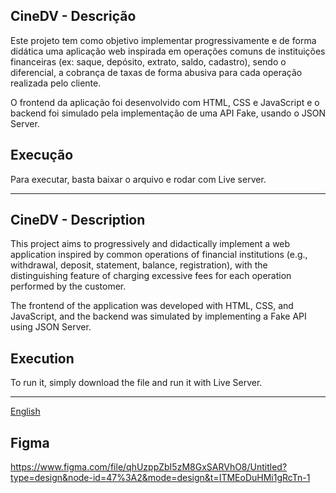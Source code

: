 ## CineDV - Descrição

Este projeto tem como objetivo implementar progressivamente e de forma didática uma aplicação web inspirada em operações comuns de instituições financeiras (ex: saque, depósito, extrato, saldo, cadastro), sendo o diferencial, a cobrança de taxas de forma abusiva para cada operação realizada pelo cliente.

O frontend da aplicação foi desenvolvido com HTML, CSS e JavaScript e o backend foi simulado pela implementação de uma API Fake, usando o JSON Server.

## Execução
Para executar, basta baixar o arquivo e rodar com Live server.

-------------------------------------------------------------------------------------------------------------------------

## CineDV - Description 

This project aims to progressively and didactically implement a web application inspired by common operations of financial institutions (e.g., withdrawal, deposit, statement, balance, registration), with the distinguishing feature of charging excessive fees for each operation performed by the customer.

The frontend of the application was developed with HTML, CSS, and JavaScript, and the backend was simulated by implementing a Fake API using JSON Server.

## Execution
To run it, simply download the file and run it with Live Server.

-------------------------------------------------------------------------------------------------------------------------

[English](README-english.md)
## Figma

https://www.figma.com/file/qhUzppZbI5zM8GxSARVhO8/Untitled?type=design&node-id=47%3A2&mode=design&t=ITMEoDuHMi1gRcTn-1
